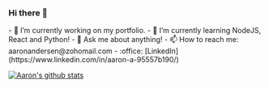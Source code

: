 ### Hi there 👋

<!--
**anders529/anders529** is a ✨ _special_ ✨ repository because its `README.md` (this file) appears on your GitHub profile.
Here are some ideas to get you started:
-->
<div>
- 🔭 I’m currently working on my portfolio.
- 🌱 I’m currently learning NodeJS, React and Python!
- 💬 Ask me about anything!
- 📫 How to reach me: aaronandersen@zohomail.com 
  - :office: [LinkedIn](https://www.linkedin.com/in/aaron-a-95557b190/)
</div>

[![Aaron's github stats](https://github-readme-stats.vercel.app/api?username=anders529&count_private=true&show_icons=true&theme=radical&hide_rank=false)](https://github.com/anders529/github-readme-stats)
